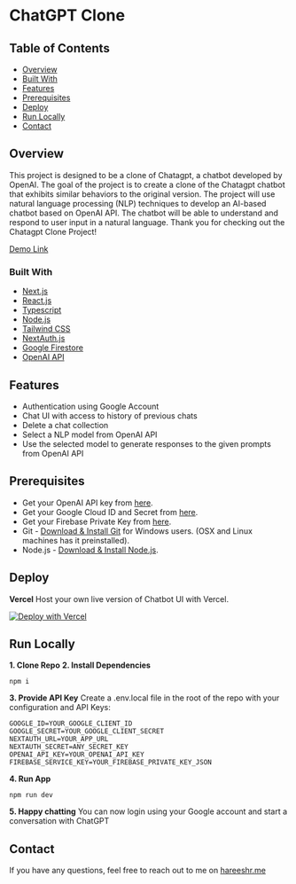 
# ChatGPT Clone

## Table of Contents

- [Overview](#overview)
- [Built With](#built-with)
- [Features](#features)
- [Prerequisites](#prerequisites)
- [Deploy](#deploy)
- [Run Locally](#run-locally)
- [Contact](#contact)

## Overview

This project is designed to be a clone of Chatagpt, a chatbot developed by OpenAI. The goal of the project is to create a clone of the Chatagpt chatbot that exhibits similar behaviors to the original version. The project will use natural language processing (NLP) techniques to develop an AI-based chatbot based on OpenAI API. The chatbot will be able to understand and respond to user input in a natural language. Thank you for checking out the Chatagpt Clone Project!

[Demo Link](https://chatgpt-clone.hareeshr.me/)

### Built With

 - [Next.js](https://nextjs.org/)
 - [React.js](https://react.dev/)
 - [Typescript](https://www.typescriptlang.org/)
 - [Node.js](https://nodejs.org/)
 - [Tailwind CSS](https://tailwindcss.com/)
 - [NextAuth.js](https://next-auth.js.org/)
 - [Google Firestore](https://firebase.google.com/)
 - [OpenAI API](https://platform.openai.com/)

## Features

 - Authentication using Google Account
 - Chat UI with access to history of previous chats
 - Delete a chat collection
 - Select a NLP model from OpenAI API
 - Use the selected model to generate responses to the given prompts from OpenAI API

## Prerequisites

 - Get your OpenAI API key from [here](https://platform.openai.com/account/api-keys).
 - Get your Google Cloud ID and Secret from [here](https://console.cloud.google.com/apis/credentials).
 - Get your Firebase Private Key from [here](https://console.firebase.google.com/project/_/settings/serviceaccounts/adminsdk).
 - Git -  [Download & Install Git](https://git-scm.com/downloads) for Windows users. (OSX and Linux machines has it preinstalled).
 - Node.js -  [Download & Install Node.js](https://nodejs.org/en/download/).

## Deploy

**Vercel**
Host your own live version of Chatbot UI with Vercel.

[![Deploy with Vercel](https://vercel.com/button)](https://vercel.com/new/clone?repository-url=https%3A%2F%2Fgithub.com%2Fhareeshr%2Fchatgpt-clone&env=GOOGLE_ID,GOOGLE_SECRET,NEXTAUTH_URL,NEXTAUTH_SECRET,OPENAI_API_KEY,FIREBASE_SERVICE_KEY&project-name=chatgpt-clone&repository-name=chatgpt-clone&demo-title=ChatGPT%20CLone&demo-description=A%20functional%20clone%20of%20ChatGPT%20using%20OpenAI%20API&demo-url=https%3A%2F%2Fchatgpt-clone.hareeshr.me%2F)
    
## Run Locally
**1. Clone Repo**
**2. Install Dependencies**

    npm i
**3. Provide API Key**
Create a .env.local file in the root of the repo with your configuration and API Keys:

    GOOGLE_ID=YOUR_GOOGLE_CLIENT_ID
    GOOGLE_SECRET=YOUR_GOOGLE_CLIENT_SECRET
    NEXTAUTH_URL=YOUR_APP_URL
    NEXTAUTH_SECRET=ANY_SECRET_KEY
    OPENAI_API_KEY=YOUR_OPENAI_API_KEY
    FIREBASE_SERVICE_KEY=YOUR_FIREBASE_PRIVATE_KEY_JSON
**4. Run App**

    npm run dev
    
**5. Happy chatting**
You can now login using your Google account and start a conversation with ChatGPT

## Contact

If you have any questions, feel free to reach out to me on [hareeshr.me](https://hareeshr.me)